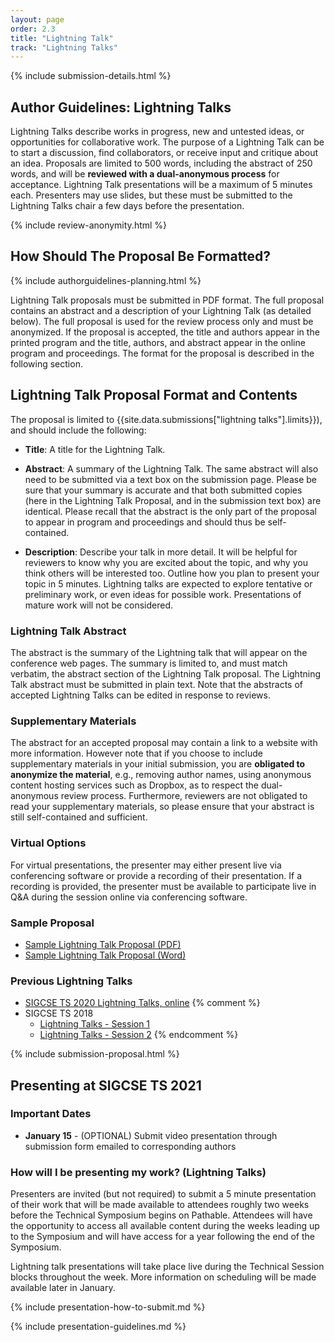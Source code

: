 ```yaml
---
layout: page
order: 2.3
title: "Lightning Talk"
track: "Lightning Talks"
---
```


{% include submission-details.html %}

<!-- {% include covid-guidelines-alert.html %} -->

## Author Guidelines: Lightning Talks

Lightning Talks describe works in progress, new and untested ideas, or opportunities for collaborative work. The purpose of a Lightning Talk can be to start a discussion, find collaborators, or receive input and critique about an idea. Proposals are limited to 500 words, including the abstract of 250 words, and will be **reviewed with a dual-anonymous process** for acceptance. Lightning Talk presentations will be a maximum of 5 minutes each. Presenters may use slides, but these must be submitted to the Lightning Talks chair a few days before the presentation.

{% include review-anonymity.html %}

## How Should The Proposal Be Formatted?
{% include authorguidelines-planning.html %}

Lightning Talk proposals must be submitted in PDF format. The full proposal contains an abstract and a description of your Lightning Talk (as detailed below). The full proposal is used for the review process only and must be anonymized. If the proposal is accepted, the title and authors appear in the printed program and the title, authors, and abstract appear in the online program and proceedings. The format for the proposal is described in the following section.

## Lightning Talk Proposal Format and Contents

The proposal is limited to {{site.data.submissions["lightning talks"].limits}}), and should include the following:

-   **Title**: A title for the Lightning Talk.

-   **Abstract**: A summary of the Lightning Talk. The same abstract will also need to be submitted via a text box on the submission page. Please be sure that your summary is accurate and that both submitted copies (here in the Lightning Talk Proposal, and in the submission text box) are identical. Please recall that the abstract is the only part of the proposal to appear in program and proceedings and should thus be self-contained.

-   **Description**: Describe your talk in more detail. It will be helpful for reviewers to know why you are excited about the topic, and why you think others will be interested too.  Outline how you plan to present your topic in 5 minutes. Lightning talks are expected to explore tentative or preliminary work, or even ideas for possible work. Presentations of mature work will not be considered.

### Lightning Talk Abstract

The abstract is the summary of the Lightning talk that will appear on the conference web pages. The summary is limited to, and must match verbatim, the abstract section of the Lightning Talk proposal. The Lightning Talk abstract must be submitted in plain text.  Note that the abstracts of accepted Lightning Talks can be edited in response to reviews.

### Supplementary Materials

The abstract for an accepted proposal may contain a link to a website with more information.  However note that if you choose to include supplementary materials in your initial submission, you are **obligated to anonymize the material**, e.g., removing author names, using anonymous content hosting services such as Dropbox, as to respect the dual-anonymous review process.  Furthermore, reviewers are not obligated to read your supplementary materials, so please ensure that your abstract is still self-contained and sufficient.

### Virtual Options
For virtual presentations, the presenter may either present live via conferencing software or provide a recording of their presentation.  If a recording is provided, the presenter must be available to participate live in Q&A during the session online via conferencing software.


### Sample Proposal

* [Sample Lightning Talk Proposal (PDF)](/docs/sigcse-sample-lightning-talk.pdf)
* [Sample Lightning Talk Proposal (Word)](/docs/sigcse-sample-lightning-talk.docx)

<!--* [Sample proposal (Word)](../docs/sigcse-sample-lightning-talk.docx)-->

### Previous Lightning Talks

- [SIGCSE TS 2020 Lightning Talks, online](https://sigcse2020.sigcse.org/online/lt.html)
{% comment %}
- SIGCSE TS 2018
  - [Lightning Talks - Session 1](/docs/2018-lightning-talks/2018_LightningTalks_1.pdf)
  - [Lightning Talks - Session 2](/docs/2018-lightning-talks/2018_LightningTalks_2.pdf)
{% endcomment %}

{% include submission-proposal.html %}

## Presenting at SIGCSE TS 2021

### Important Dates

* __January 15__ - (OPTIONAL) Submit video presentation through submission form emailed to corresponding authors 

### How will I be presenting my work? (Lightning Talks)

Presenters are invited (but not required) to submit a 5 minute presentation of their work that will be made available to attendees roughly two weeks before the Technical Symposium begins on Pathable.  Attendees will have the opportunity to access all available content during the weeks leading up to the Symposium and will have access for a year following the end of the Symposium.  

Lightning talk presentations will take place live during the Technical Session blocks throughout the week.  More information on scheduling will be made available later in January.

{% include presentation-how-to-submit.md %}

{% include presentation-guidelines.md %}